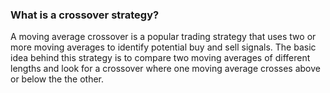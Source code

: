 ### What is a crossover strategy?

A moving average crossover is a popular trading strategy that uses two or more moving averages to identify potential buy and sell signals. The basic idea behind this strategy is to compare two moving averages of different lengths and look for a crossover where one moving average crosses above or below the the other.

